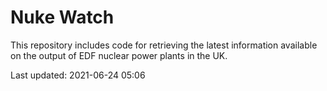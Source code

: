 # Nuke Watch

This repository includes code for retrieving the latest information available on the output of EDF nuclear power plants in the UK.

Last updated: 2021-06-24 05:06